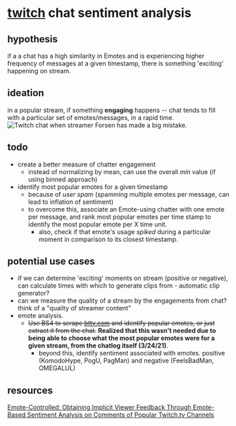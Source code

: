 # [twitch](twitch.tv) chat sentiment analysis

## hypothesis
if a a chat has a high similarity in Emotes and is experiencing higher frequency of messages at a given timestamp,
there is something 'exciting' happening on stream.

## ideation
in a popular stream, if something **engaging** happens -- chat tends to fill with a particular set of emotes/messages, in a rapid time.
<img src="https://i.redd.it/52xqyo1i37k01.png" alt="Twitch chat when streamer Forsen has made a big mistake.">


## todo
- create a better measure of chatter engagement
  - instead of normalizing by mean, can use the overall *min* value (if using binned approach)
- identify most popular emotes for a given timestamp
  - because of *user spam* (spamming multiple emotes per message, can lead to inflation of sentiment)
  - to overcome this, associate an Emote-using chatter with one emote per message, and rank most popular emotes per time stamp to identify the most popular emote per X time unit.
    - also, check if that emote's usage *spiked* during a particular moment in comparison to its closest timestamp.


## potential use cases
- if we can determine 'exciting' moments on stream (positive or negative), can calculate times with which to generate clips from - automatic clip generator?
- can we measure the quality of a stream by the engagements from chat? think of a "quality of streamer content"
- emote analysis. 
  - ~~Use BS4 to scrape [bttv.com](https://betterttv.com/emotes/top) and identify popular emotes, or just extract it from the chat.~~ 
  **Realized that this wasn't needed due to being able to choose what the most popular emotes were for a given stream, from the chatlog itself (3/24/21)**.
    - beyond this, identify sentiment associated with emotes. positive (KomodoHype, PogU, PagMan) and negative (FeelsBadMan, OMEGALUL)

## resources
[Emote-Controlled: Obtaining Implicit Viewer Feedback Through Emote-Based Sentiment Analysis on Comments of Popular Twitch.tv Channels](https://dl.acm.org/doi/abs/10.1145/3365523)

